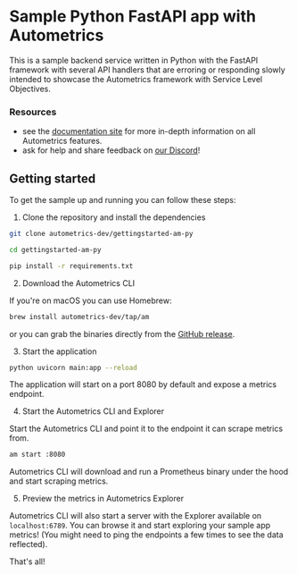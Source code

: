 # Sample Python FastAPI app with Autometrics

This is a sample backend service written in Python with the FastAPI framework with several API handlers that are erroring or responding slowly intended to showcase the Autometrics framework with Service Level Objectives.

### Resources

- see the [documentation site](https://docs.autometrics.dev) for more in-depth information on all Autometrics features.
- ask for help and share feedback on [our Discord](https://discord.com/invite/MJr7pYzZQ4)!

## Getting started

To get the sample up and running you can follow these steps:

1. Clone the repository and install the dependencies

```bash
git clone autometrics-dev/gettingstarted-am-py

cd gettingstarted-am-py

pip install -r requirements.txt
```

2. Download the Autometrics CLI

If you're on macOS you can use Homebrew:

```bash
brew install autometrics-dev/tap/am
```

or you can grab the binaries directly from the [GitHub release](https://github.com/autometrics-dev/am/releases/).

3. Start the application

```bash
python uvicorn main:app --reload
```

The application will start on a port 8080 by default and expose a metrics endpoint.

4. Start the Autometrics CLI and Explorer

Start the Autometrics CLI and point it to the endpoint it can scrape metrics from.

```bash
am start :8080
```

Autometrics CLI will download and run a Prometheus binary under the hood and start scraping metrics.

5. Preview the metrics in Autometrics Explorer

Autometrics CLI will also start a server with the Explorer available on `localhost:6789`. You can browse it and start exploring your sample app metrics! (You might need to ping the endpoints a few times to see the data reflected).

That's all!


